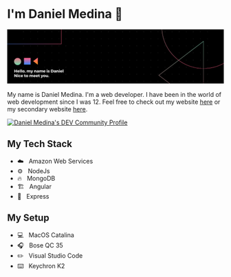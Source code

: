 # I'm Daniel Medina :wave:

[![My Website](https://raw.githubusercontent.com/dnrm/dnrm/master/img/Black%20Technology%20LinkedIn%20Banner%20(1).png)](https://danielmedina.dev)

My name is Daniel Medina. I'm a web developer. I have been in the world of web development since I was 12. Feel free to check out my website [here](https://danielmedina.dev) or my secondary website [here](https://dannermm.com). 

<a href="https://dev.to/dnrm">
  <img src="https://d2fltix0v2e0sb.cloudfront.net/dev-rainbow.svg" alt="Daniel Medina's DEV Community Profile" height="40" width="40">
</a>
<br>

## My Tech Stack
- :cloud: &nbsp; Amazon Web Services 
- :gear: &nbsp; NodeJs
- :fire: &nbsp; MongoDB
- :building_construction: &nbsp; Angular
- :triangular_ruler: &nbsp; Express

## My Setup

- :computer: &nbsp; MacOS Catalina
- :headphones: &nbsp; Bose QC 35
- :pencil2: &nbsp; Visual Studio Code
- :keyboard: &nbsp; Keychron K2
